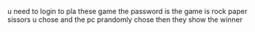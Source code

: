 
u need to login to pla these game 
the password is 
 the game is rock paper sissors u chose and the pc prandomly chose then they show the winner


